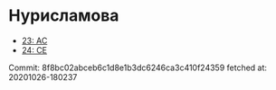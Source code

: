 # Нурисламова
- [23: AC](23.md)
- [24: CE](24.md)

Commit: 8f8bc02abceb6c1d8e1b3dc6246ca3c410f24359
 fetched at: 20201026-180237
